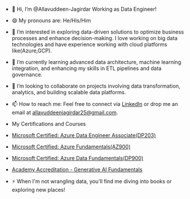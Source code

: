 - 👋 Hi, I’m @Allavuddeen-Jagirdar Working as Data Engineer!
- 😄 My pronouns are: He/His/Him
- 👀 I’m interested in exploring data-driven solutions to optimize business processes and enhance decision-making. I love working on big data technologies and have experience working with cloud platforms like(Azure,GCP).
- 🌱 I’m currently learning advanced data architecture, machine learning integration, and enhancing my skills in ETL pipelines and data governance.
- 💞️ I’m looking to collaborate on projects involving data transformation, analytics, and building scalable data platforms.
- 📫 How to reach me: Feel free to connect via [LinkedIn](https://www.linkedin.com/in/allavuddeen-jagirdar-3931281a1/) or drop me an email at allavuddeenjagirdar25@gmail.com.



- My Certifications and Courses
- [Microsoft Certified: Azure Data Engineer Associate(DP203)](https://learn.microsoft.com/en-us/users/allavuddeen-2618/credentials/58d03d7c7abadf21?ref=https%3A%2F%2Fwww.linkedin.com%2F)
- [Microsoft Certified: Azure Fundamentals(AZ900)](https://learn.microsoft.com/en-us/users/allavuddeen-2618/credentials/76a794e7fd338e94?ref=https%3A%2F%2Fwww.linkedin.com%2F)
- [Microsoft Certified: Azure Data Fundamentals(DP900)](https://learn.microsoft.com/en-us/users/allavuddeen-2618/credentials/379cf9fdc7f44f9e?ref=https%3A%2F%2Fwww.linkedin.com%2F)
- [Academy Accreditation - Generative AI Fundamentals](https://credentials.databricks.com/235f6e6c-6810-48e1-8b63-87380ceae9e1#gs.cx3sdl)
- ⚡ When I'm not wrangling data, you'll find me diving into books or exploring new places!

<!---
Allavuddeen-Jagirdar/Allavuddeen-Jagirdar is a ✨ special ✨ repository because its `README.md` (this file) appears on your GitHub profile.
You can click the Preview link to take a look at your changes.
--->
